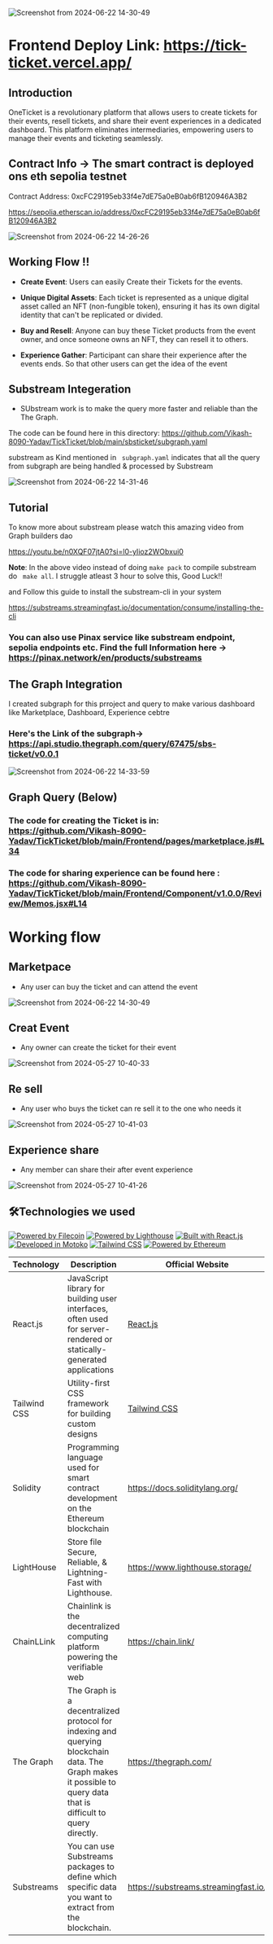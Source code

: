 
![Screenshot from 2024-06-22 14-30-49](https://github.com/Vikash-8090-Yadav/TickTicket/assets/85225156/2191a444-3f65-453d-9ef4-8f3cb630e61f)



# Frontend Deploy Link: https://tick-ticket.vercel.app/


## Introduction 

OneTicket is a revolutionary platform that allows users to create tickets for their events, resell tickets, and share their event experiences in a dedicated dashboard. This platform eliminates intermediaries, empowering users to manage their events and ticketing seamlessly.

## Contract Info ->  The  smart contract  is deployed ons eth sepolia testnet

Contract Address: 0xcFC29195eb33f4e7dE75a0eB0ab6fB120946A3B2

https://sepolia.etherscan.io/address/0xcFC29195eb33f4e7dE75a0eB0ab6fB120946A3B2


![Screenshot from 2024-06-22 14-26-26](https://github.com/Vikash-8090-Yadav/TickTicket/assets/85225156/7e15f804-d829-4d31-8c00-b72294d570df)


## Working Flow !!

- **Create Event**: Users can easily Create their Tickets for the events.

- **Unique Digital Assets**: Each ticket is represented as a unique digital asset called an NFT (non-fungible token), ensuring it has its own digital identity that can't be replicated or divided.

- **Buy and Resell**: Anyone can buy these Ticket products from the  event owner, and once someone owns an NFT, they can resell it to others.

- **Experience Gather**: Participant can  share  their experience  after the events ends. So that other users can get  the idea  of the event 



## Substream Integeration 

- SUbstream work is to make the query more faster and reliable than the The Graph.


The code can be found here in this directory: https://github.com/Vikash-8090-Yadav/TickTicket/blob/main/sbsticket/subgraph.yaml

substream as Kind mentioned in ``` subgraph.yaml``` indicates that all the query from subgraph are being handled  & processed by Substream

![Screenshot from 2024-06-22 14-31-46](https://github.com/Vikash-8090-Yadav/TickTicket/assets/85225156/19c7d79c-fd72-4db3-9ad0-a17c712cdf2d)


## Tutorial 

To know more about substream please watch this amazing video from Graph builders dao 

https://youtu.be/n0XQF07jtA0?si=l0-yIioz2WObxui0

**Note**: In the above video instead of doing  ``` make pack ``` to compile substream do ``` make all```. I struggle atleast 3 hour to solve this, Good Luck!!

and  Follow this guide to install the substream-cli in your system 

https://substreams.streamingfast.io/documentation/consume/installing-the-cli

### You can also  use Pinax service like  substream endpoint, sepolia endpoints etc. Find the full Information  here -> https://pinax.network/en/products/substreams



## The Graph Integration


I created subgraph for this prroject and query  to make various dashboard like  Marketplace, Dashboard, Experience cebtre

### Here's the Link of the subgraph-> https://api.studio.thegraph.com/query/67475/sbs-ticket/v0.0.1


![Screenshot from 2024-06-22 14-33-59](https://github.com/Vikash-8090-Yadav/TickTicket/assets/85225156/e6705bde-2e19-4f9d-8bb7-1d0b3f46c881)



## Graph Query (Below)

###  The code for creating the Ticket is in: https://github.com/Vikash-8090-Yadav/TickTicket/blob/main/Frontend/pages/marketplace.js#L34


###  The code for sharing experience can be found here : https://github.com/Vikash-8090-Yadav/TickTicket/blob/main/Frontend/Component/v1.0.0/Review/Memos.jsx#L14


# Working flow 

## Marketpace 

- Any user can buy the ticket and can attend the event

![Screenshot from 2024-06-22 14-30-49](https://github.com/Vikash-8090-Yadav/TickTicket/assets/85225156/2191a444-3f65-453d-9ef4-8f3cb630e61f)


## Creat Event 

- Any  owner can create the ticket for their event

![Screenshot from 2024-05-27 10-40-33](https://github.com/Vikash-8090-Yadav/OneTicket/assets/85225156/60be4e17-b976-4652-9089-49666bed0567)


## Re sell 

- Any user who buys the ticket can re sell it to the one who needs it

![Screenshot from 2024-05-27 10-41-03](https://github.com/Vikash-8090-Yadav/OneTicket/assets/85225156/b815ba4d-353a-42a1-bd9b-f12415c0193b)


## Experience share 

- Any member can share their after event experience

![Screenshot from 2024-05-27 10-41-26](https://github.com/Vikash-8090-Yadav/OneTicket/assets/85225156/1487f135-125b-40a1-b178-d24abd3312ff)

 

## 🛠️Technologies we used

[![Powered by Filecoin](https://img.shields.io/badge/Powered_by-Filecoin-0174F2?logo=filecoin)](https://filecoin.io/)
[![Powered by Lighthouse](https://img.shields.io/badge/Powered_by-Lighthouse-ff69b4?logo=lighthouse)](https://lighthouse.filecoin.io/)
[![Built with React.js](https://img.shields.io/badge/Built_with-React.js-61DAFB?logo=react)](https://reactjs.org/)
[![Developed in Motoko](https://img.shields.io/badge/Developed_in-Motoko-2196F3?logo=dfinity)](https://sdk.dfinity.org/)
[![Tailwind CSS](https://img.shields.io/badge/Styled_with-Tailwind_CSS-38B2AC?logo=tailwind-css)](https://tailwindcss.com/)
[![Powered by Ethereum](https://img.shields.io/badge/Powered_by-Ethereum-3C3C3D?logo=ethereum)](https://ethereum.org/)

| Technology        | Description                                                | Official Website                                     |
|-------------------|------------------------------------------------------------|------------------------------------------------------|
| React.js          | JavaScript library for building user interfaces, often used for server-rendered or statically-generated applications | [React.js](https://reactjs.org/)                      |
| Tailwind CSS      | Utility-first CSS framework for building custom designs   | [Tailwind CSS](https://tailwindcss.com/)              |
| Solidity | Programming language used for smart contract development on the Ethereum blockchain | https://docs.soliditylang.org/ |
|LightHouse | Store file Secure, Reliable, & Lightning-Fast with Lighthouse. |https://www.lighthouse.storage/|
|ChainLLink | Chainlink is the decentralized computing platform powering the verifiable web| https://chain.link/|
|The Graph| The Graph is a decentralized protocol for indexing and querying blockchain data. The Graph makes it possible to query data that is difficult to query directly.|https://thegraph.com/ | 
|Substreams|You can use Substreams packages to define which specific data you want to extract from the blockchain. | https://substreams.streamingfast.io/|





